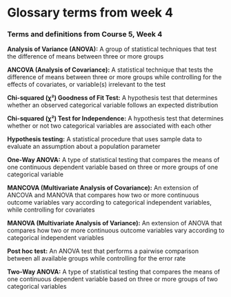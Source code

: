 # Glossary terms from week 4

### Terms and definitions from Course 5, Week 4		

**Analysis of Variance (ANOVA):** A group of statistical techniques that test the difference of means between three or more groups

**ANCOVA (Analysis of Covariance):** A statistical technique that tests the difference of means between three or more groups while controlling for the effects of covariates, or variable(s) irrelevant to the test

**Chi-squared (χ²) Goodness of Fit Test:** A hypothesis test that determines whether an observed categorical variable follows an expected distribution			

**Chi-squared (χ²) Test for Independence:** A hypothesis test that determines whether or not two categorical variables are associated with each other

**Hypothesis testing:** A statistical procedure that uses sample data to evaluate an assumption about a population parameter

**One-Way ANOVA:** A type of statistical testing that compares the means of one continuous dependent variable based on three or more groups of one categorical variable

**MANCOVA (Multivariate Analysis of Covariance):** An extension of ANCOVA and MANOVA that compares how two or more continuous outcome variables vary according to categorical independent variables, while controlling for covariates	

**MANOVA (Multivariate Analysis of Variance):** An extension of ANOVA that compares how two or more continuous outcome variables vary according to categorical independent variables

**Post hoc test:** An ANOVA test that performs a pairwise comparison between all available groups while controlling for the error rate

**Two-Way ANOVA:** A type of statistical testing that compares the means of one continuous dependent variable based on three or more groups of two categorical variables
